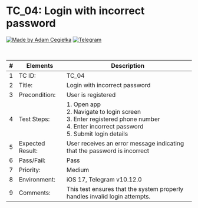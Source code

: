 # TC_04: Login with incorrect password

[![Made by Adam Cegiełka](https://img.shields.io/badge/made%20by%20-Adam%20Cegielka-blue.svg?style=flat-square)](https://adamcegielka.pl)
[![Telegram](https://img.shields.io/badge/Testing%20App-Telegram-24A1DE.svg?logo=telegram)](https://web.telegram.org)

<br>

| # | Elements | Description |
| --- | --- | --- |
| 1 | TC ID: | TC_04 |
| 2 | Title: | Login with incorrect password |
| 3 | Precondition: | User is registered |
| 4 | Test Steps: | 1. Open app<br>2. Navigate to login screen<br>3. Enter registered phone number<br>4. Enter incorrect password<br>5. Submit login details |
| 5 | Expected Result: | User receives an error message indicating that the password is incorrect |
| 6 | Pass/Fail: | 	Pass |
| 7 | Priority: | Medium |
| 8 | Environment: | iOS 17, Telegram v10.12.0 |
| 9 | Comments: | This test ensures that the system properly handles invalid login attempts. |
